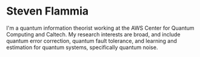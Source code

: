 # Steven Flammia

I'm a quantum information theorist working at the AWS Center for Quantum Computing and Caltech. 
My research interests are broad, and include quantum error correction, quantum fault tolerance, and learning and estimation for quantum systems, specifically quantum noise.

